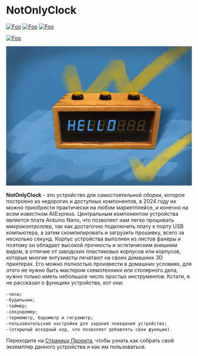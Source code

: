 
# NotOnlyClock

[![Foo](https://img.shields.io/badge/Website-Wiki.IronMesh.ru-blue.svg?style=flat-square)](https://wiki.ironmesh.ru/) 
[![Foo](https://img.shields.io/badge/Website-Cтраница_Проекта-blue.svg?style=flat-square)](https://wiki.ironmesh.ru/personal_blog:diy:not-only-clock:last-version:main) 
[![Foo](https://img.shields.io/badge/%F0%9F%AA%99-%d0%90%d0%b2%d1%82%d0%be%d1%80%d1%83%20%d0%bd%d0%b0%20%d0%ba%d0%be%d1%84%d0%b5-important.svg?style=flat-square)](https://ironmesh.ru/ru/other/support-projects) 

[![Foo](https://img.shields.io/badge/ПОДПИСАТЬСЯ-НА%20ОБНОВЛЕНИЯ-brightgreen.svg?style=social&logo=telegram&color=blue)](https://t.me/ironmesh_studio_rus)


<img src="imgs/NOT ONLY CLOCK preview.jpg" width="600">

 **NotOnlyClock** - это устройство для самостоятельной сборки, которое построено из недорогих и доступных компонентов, в 2024 году их можно приобрести практически на любом маркетплейсе, и конечно на всем известном AliExpress. Центральным компонентом устройства является плата Arduino Nano, что позволяет нам легко прошивать микроконтроллер, так как достаточно подключить плату к порту USB компьютера, а затем скомпилировать и загрузить прошивку, всего за несколько секунд. Корпус устройства выполнен из листов фанеры и поэтому он обладает высокой прочность и эстетическим внешним видом, в отличие от заводских пластиковых корпусов или корпусов, которые многие энтузиасты печатают на своих домашних 3D принтерах. Его можно полностью произвести в домашних условиях, для этого не нужно быть мастером схемотехники или столярного дела, нужно только иметь небольшое число простых инструментов. Кстати, я не рассказал о функциях устройства, вот они:
 
    -часы;
    -будильник;
    -таймер;    
    -секундомер;
    -термометр, барометр и гигрометр;
    -пользовательские настройки для задания поведения устройства;
    -(открытый исходный код, что позволяет добавлять свои функции).

Переходите на [Страницу Проекта](https://wiki.ironmesh.ru/personal_blog:diy:not-only-clock:last-version:main), чтобы узнать как собрать свой экземпляр данного устройства и как им пользоваться.
